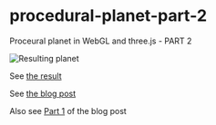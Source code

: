 procedural-planet-part-2
=================

Proceural planet in WebGL and three.js - PART 2

![Resulting planet](https://github.com/holgerl/procedural-planet-part-2/blob/gh-pages/img/planet-part-2b.png)

See [the result](http://holgerl.github.io/procedural-planet-part-2/)

See [the blog post](https://blogg.bekk.no/procedural-planet-in-webgl-and-three-js-part-2-33d99bbb2256)

Also see [Part 1](https://github.com/holgerl/procedural-planet) of the blog post
